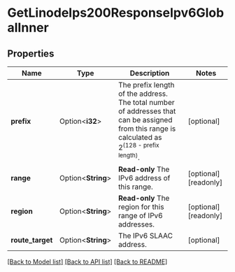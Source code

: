 # GetLinodeIps200ResponseIpv6GlobalInner

## Properties

Name | Type | Description | Notes
------------ | ------------- | ------------- | -------------
**prefix** | Option<**i32**> | The prefix length of the address. The total number of addresses that can be assigned from this range is calculated as 2<sup>(128 - prefix length)</sup>. | [optional]
**range** | Option<**String**> | __Read-only__ The IPv6 address of this range. | [optional][readonly]
**region** | Option<**String**> | __Read-only__ The region for this range of IPv6 addresses. | [optional][readonly]
**route_target** | Option<**String**> | The IPv6 SLAAC address. | [optional]

[[Back to Model list]](../README.md#documentation-for-models) [[Back to API list]](../README.md#documentation-for-api-endpoints) [[Back to README]](../README.md)


